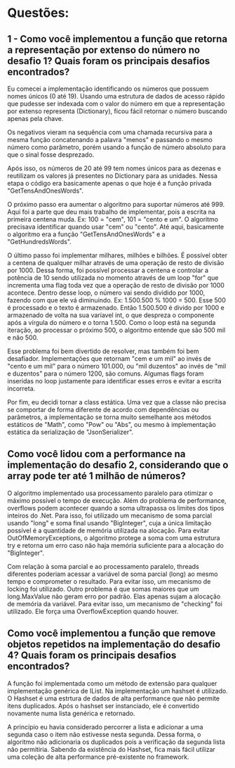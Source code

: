 # Questões:

## 1 - Como você implementou a função que retorna a representação por extenso do número no desafio 1? Quais foram os principais desafios encontrados?

Eu comecei a implementação identificando os números que possuem nomes únicos (0 até 19). Usando uma estrutura de dados de acesso rápido que pudesse ser indexada com o valor do número em que a representação por extenso representa (Dictionary), ficou fácil retornar o número buscando apenas pela chave.

Os negativos vieram na sequência com uma chamada recursiva para a mesma função concatenando a palavra "menos" e passando o mesmo número como parâmetro, porém usando a função de número absoluto para que o sinal fosse desprezado.

Após isso, os números de 20 até 99 tem nomes únicos para as dezenas e reutilizam os valores já presentes no Dictionary para as unidades. Nessa etapa o código era basicamente apenas o que hoje é a função privada "GetTensAndOnesWords".

O próximo passo era aumentar o algoritmo para suportar números até 999. Aqui foi a parte que deu mais trabalho de implementar, pois a escrita na primeira centena muda. Ex: 100 = "cem", 101 = "cento e um". O algoritmo precisava identificar quando usar "cem" ou "cento". Até aqui, basicamente o algoritmo era a função "GetTensAndOnesWords" e a "GetHundredsWords".

O último passo foi implementar milhares, milhões e bilhões. É possível obter a centena de qualquer milhar através de uma operação de resto de divisão por 1000. Dessa forma, foi possível processar a centena e controlar a potência de 10 sendo utilizada no momento através de um loop "for" que incrementa uma flag toda vez que a operação de resto de divisão por 1000 acontece. Dentro desse loop, o número vai sendo dividido por 1000, fazendo com que ele vá diminuindo. 
Ex: 1.500.500 % 1000 = 500. 
Esse 500 é processado e o texto é armazenado. 
Então 1.500.500 é divido por 1000 e armazenado de volta na sua varíavel int, o que despreza o componente após a vírgula do número e o torna 1.500.
Como o loop está na segunda iteração, ao processar o próximo 500, o algoritmo entende que são 500 mil e não 500.

Esse problema foi bem divertido de resolver, mas também foi bem desafiador. Implementações que retornam "cem e um mil" ao invés de "cento e um mil" para o número 101.000, ou "mil duzentos" ao invés de "mil e duzentos" para o número 1200, são comuns. Algumas flags foram inseridas no loop justamente para identificar esses erros e evitar a escrita incorreta.

Por fim, eu decidi tornar a class estática. Uma vez que a classe não precisa se comportar de forma diferente de acordo com dependências ou parâmetros, a implementação se torna muito semelhante aos métodos estáticos de "Math", como "Pow" ou "Abs", ou mesmo à implementação estática da serialização de "JsonSerializer".

## Como você lidou com a performance na implementação do desafio 2, considerando que o array pode ter até 1 milhão de números?

O algoritmo implementado usa processamento paralelo para otimizar o máximo possível o tempo de execução. Além do problema de performance, overflows podem acontecer quando a soma ultrapassa os limites dos tipos inteiros do .Net. Para isso, foi utilizado um mecanismo de soma parcial usando "long" e soma final usando "BigInteger", cuja a única limitação possível é a quantidade de memória utilizada na alocação. Para evitar OutOfMemoryExceptions, o algoritmo protege a soma com uma estrutura try e retorna um erro caso não haja memória suficiente para a alocação do "BigInteger". 

Com relação à soma parcial e ao processamento paralelo, threads diferentes poderiam acessar a variável de soma parcial (long) ao mesmo tempo e comprometer o resultado. Para evitar isso, um mecanismo de locking foi utilizado. Outro problema é que somas maiores que um long.MaxValue não geram erro por padrão. Elas apenas sujam a alocação de memória da variável. Para evitar isso, um mecanismo de "checking" foi utilizado. Ele força uma OverflowException quando houver.

## Como você implementou a função que remove objetos repetidos na implementação do desafio 4? Quais foram os principais desafios encontrados?

A função foi implementada como um método de extensão para qualquer implementação genérica de IList. Na implementação um hashset é utilizado. O Hashset é uma estrtura de dados de alta performance que não permite itens duplicados. Após o hashset ser instanciado, ele é convertido novamente numa lista genérica e retornado.

A princípio eu havia considerado percorrer a lista e adicionar a uma segunda caso o item não estivesse nesta segunda. Dessa forma, o algoritmo não adicionaria os duplicados pois a verificação da segunda lista não permitiria. 
Sabendo da existência do Hashset, fica mais fácil utilizar uma coleção de alta performance pré-existente no framework.